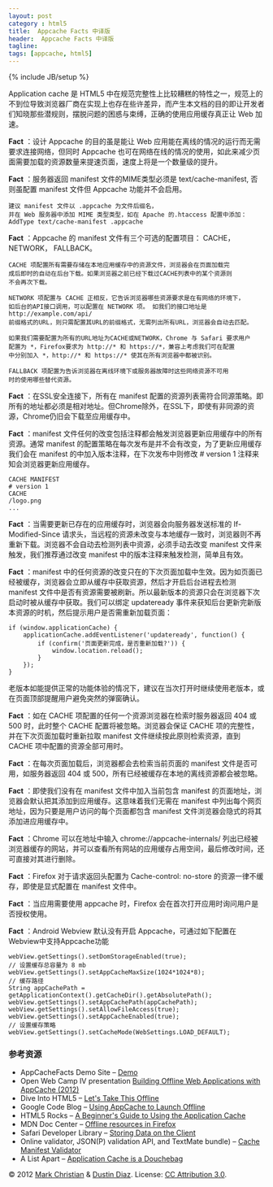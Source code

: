 ```yaml
---
layout: post
category : html5
title:  Appcache Facts 中译版
header:  Appcache Facts 中译版
tagline:
tags: [appcache, html5]
---
```

{% include JB/setup %}

Application cache 是 HTML5 中在规范完整性上比较糟糕的特性之一，规范上的不到位导致浏览器厂商在实现上也存在些许差异，而产生本文档的目的即让开发者们知晓那些潜规则，摆脱问题的困惑与束缚，正确的使用应用缓存真正让 Web 加速。

**Fact** ：设计 Appcache 的目的虽是能让 Web 应用能在离线的情况的运行而无需要求连接网络，但同时 Appcache 也可在网络在线的情况的使用，如此来减少页面需要加载的资源数量来提速页面，速度上将是一个数量级的提升。

**Fact** ：服务器返回 manifest 文件的MIME类型必须是 text/cache-manifest, 否则虽配置 manifest 文件但 Appcache 功能并不会启用。

    建议 manifest 文件以 .appcache 为文件后缀名，
    并在 Web 服务器中添加 MIME 类型类型，如在 Apache 的.htaccess 配置中添加：
    AddType text/cache-manifest .appcache

**Fact** ：Appcache 的 manifest 文件有三个可选的配置项目： CACHE， NETWORK， FALLBACK。

    CACHE 项配置所有需要存储在本地应用缓存中的资源文件，浏览器会在页面加载完
    成后即时的自动在后台下载。如果浏览器之前已经下载过CACHE列表中的某个资源则
    不会再次下载。

    NETWORK 项配置与 CACHE 正相反，它告诉浏览器哪些资源要求是在有网络的环境下，
    如后台的API接口调用，可以配置在 NETWORK 项。 如我们的接口地址是 http://example.com/api/
    前缀格式的URL，则只需配置其URL的前缀格式，无需列出所有URL，浏览器会自动去匹配。

    如果我们需要配置为所有的URL地址为CACHE或NETWORK，Chrome 与 Safari 要求用户
    配置为 *，Firefox要求为 http://* 和 https://*，兼容上考虑我们可在配置
    中分别加入 *，http://* 和 https://* 使其在所有浏览器中都被识别。

    FALLBACK 项配置为告诉浏览器在离线环境下或服务器故障时这些网络资源不可用
    时的使用哪些替代资源。

**Fact** ：在SSL安全连接下，所有在 manifest 配置的资源列表需符合同源策略。即所有的地址都必须是相对地址。但Chrome除外，在SSL下，即使有非同源的资源，Chrome仍旧会下载至应用缓存中。

**Fact** ：manifest 文件任何的改变包括注释都会触发浏览器更新应用缓存中的所有资源。通常 manifest 的配置策略在每次发布是并不会有改变，为了更新应用缓存我们会在 manifest 的中加入版本注释，在下次发布中则修改 # version 1 注释来知会浏览器更新应用缓存。

    CACHE MANIFEST
    # version 1
    CACHE
    /logo.png
    ...

**Fact** ：当需要更新已存在的应用缓存时，浏览器会向服务器发送标准的  If-Modified-Since 请求头，当远程的资源未改变与本地缓存一致时，浏览器则不再重新下载。浏览器不会自动去检测列表中资源，必须手动去改变 manifest 文件来触发，我们推荐通过改变 manifest 中的版本注释来触发检测，简单且有效。

**Fact** ：manifest 中的任何资源的改变只在的下次页面加载中生效。因为如页面已经被缓存，浏览器会立即从缓存中获取资源，然后才开启后台进程去检测 manifest 文件中是否有资源需要被刷新。所以最新版本的资源只会在浏览器下次启动时被从缓存中获取。我们可以绑定 updateready 事件来获知后台更新完新版本资源的时机，然后提示用户是否需重新加载页面：

    if (window.applicationCache) {
        applicationCache.addEventListener('updateready', function() {
            if (confirm('页面更新完成，是否重新加载?')) {
                window.location.reload();
            }
        });
    }

老版本如能提供正常的功能体验的情况下，建议在当次打开时继续使用老版本，或在页面顶部提醒用户避免突然的弹窗确认。

**Fact** ：如在 CACHE 项配置的任何一个资源浏览器在检索时服务器返回 404 或 500 时，此时整个 CACHE 配置将被忽略。浏览器会保证 CACHE 项的完整性，并在下次页面加载时重新拉取 manifest 文件继续按此原则检索资源，直到 CACHE 项中配置的资源全部可用时。

**Fact** ：在每次页面加载后，浏览器都会去检索当前页面的 manifest 文件是否可用，如服务器返回 404 或 500，所有已经被缓存在本地的离线资源都会被忽略。

**Fact** ：即使我们没有在 manifest 文件中加入当前包含 manifest 的页面地址，浏览器会默认把其添加到应用缓存。这意味着我们无需在 manifest 中列出每个网页地址，因为只要是用户访问的每个页面都包含 manifest 文件浏览器会隐式的将其添加进应用缓存中。

**Fact** ：Chrome 可以在地址中输入 chrome://appcache-internals/ 列出已经被浏览器缓存的网站，并可以查看所有网站的应用缓存占用空间，最后修改时间，还可直接对其进行删除。

**Fact** ：Firefox 对于请求返回头配置为 Cache-control: no-store 的资源一律不缓存，即使是显式配置在 manifest 文件中。

**Fact** ：当应用需要使用 appcache 时，Firefox 会在首次打开应用时询问用户是否授权使用。

**Fact** ：Android Webview 默认没有开启 Appcache，可通过如下配置在Webview中支持Appcache功能

    webView.getSettings().setDomStorageEnabled(true);
    // 设置缓存总容量为 8 mb
    webView.getSettings().setAppCacheMaxSize(1024*1024*8);
    // 缓存路径
    String appCachePath = getApplicationContext().getCacheDir().getAbsolutePath();
    webView.getSettings().setAppCachePath(appCachePath);
    webView.getSettings().setAllowFileAccess(true);
    webView.getSettings().setAppCacheEnabled(true);
    // 设置缓存策略
    webView.getSettings().setCacheMode(WebSettings.LOAD_DEFAULT);

### 参考资源

* AppCacheFacts Demo Site  &ndash; [Demo](http://appcachefacts.info/demo/)
* Open Web Camp IV presentation [Building Offline Web Applications with AppCache (2012)](http://appcachefacts.info/peterlubbers-owc4/index.html)
* Dive Into HTML5 &ndash; [Let's Take This Offline](http://diveintohtml5.info/offline.html)
* Google Code Blog &ndash; [Using AppCache to Launch Offline](http://googlecode.blogspot.com/2009/04/gmail-for-mobile-html5-series-using.html)
* HTML5 Rocks &ndash; [A Beginner's Guide to Using the Application Cache](http://www.html5rocks.com/tutorials/appcache/beginner/)
* MDN Doc Center &ndash; [Offline resources in Firefox](https://developer.mozilla.org/en/offline_resources_in_firefox)
* Safari Developer Library &ndash; [Storing Data on the Client](http://developer.apple.com/library/safari/#documentation/appleapplications/reference/SafariWebContent/Client-SideStorage/Client-SideStorage.html)
* Online validator, JSON(P) validation API, and TextMate bundle) &ndash; [Cache Manifest Validator](http://manifest-validator.com)
* A List Apart  &ndash; [Application Cache is a Douchebag](http://www.alistapart.com/articles/application-cache-is-a-douchebag/)


&copy; 2012 [Mark Christian](http://twitter.com/shinypb) &amp; [Dustin Diaz](http://twitter.com/ded). License: [CC Attribution 3.0](http://creativecommons.org/licenses/by/3.0/).